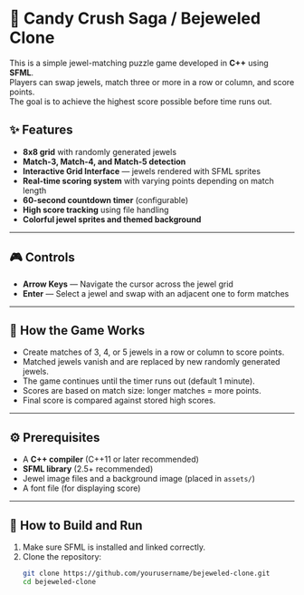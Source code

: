 # 🍬 Candy Crush Saga / Bejeweled Clone

This is a simple jewel-matching puzzle game developed in **C++** using **SFML**.  
Players can swap jewels, match three or more in a row or column, and score points.  
The goal is to achieve the highest score possible before time runs out.



## ✨ Features

* **8x8 grid** with randomly generated jewels  
* **Match-3, Match-4, and Match-5 detection**  
* **Interactive Grid Interface** — jewels rendered with SFML sprites  
* **Real-time scoring system** with varying points depending on match length  
* **60-second countdown timer** (configurable)  
* **High score tracking** using file handling  
* **Colorful jewel sprites and themed background**  

---

## 🎮 Controls

* **Arrow Keys** — Navigate the cursor across the jewel grid  
* **Enter** — Select a jewel and swap with an adjacent one to form matches  

---

## 📖 How the Game Works

* Create matches of 3, 4, or 5 jewels in a row or column to score points.  
* Matched jewels vanish and are replaced by new randomly generated jewels.  
* The game continues until the timer runs out (default 1 minute).  
* Scores are based on match size: longer matches = more points.  
* Final score is compared against stored high scores.  

---

## ⚙️ Prerequisites

* A **C++ compiler** (C++11 or later recommended)  
* **SFML library** (2.5+ recommended)  
* Jewel image files and a background image (placed in `assets/`)  
* A font file (for displaying score)  

---

## 🚀 How to Build and Run

1. Make sure SFML is installed and linked correctly.  
2. Clone the repository:  
   ```bash
   git clone https://github.com/yourusername/bejeweled-clone.git
   cd bejeweled-clone
